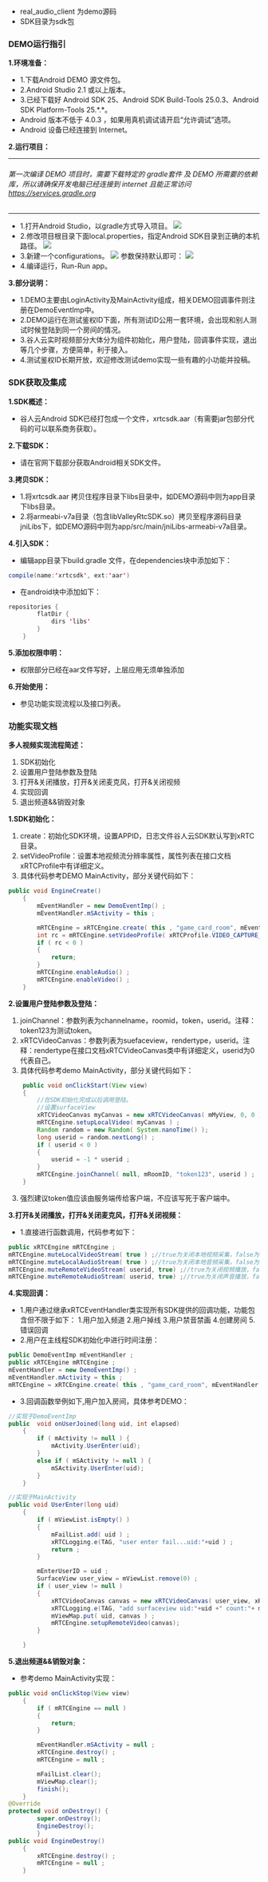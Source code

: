 
### 
- real_audio_client 为demo源码
- SDK目录为sdk包


### DEMO运行指引

**1.环境准备：** 
- 1.下载Android DEMO 源文件包。
- 2.Android Studio 2.1 或以上版本。
- 3.已经下载好 Android SDK 25、Android SDK Build-Tools 25.0.3、Android SDK Platform-Tools 25.\*.\*。
- Android 版本不低于 4.0.3 ，如果用真机调试请开启“允许调试”选项。
- Android 设备已经连接到 Internet。

**2.运行项目：** 

------------
###### 第一次编译 DEMO 项目时，需要下载特定的 gradle套件 及 DEMO 所需要的依赖库，所以请确保开发电脑已经连接到 internet 且能正常访问 https://services.gradle.org

------------
- 1.打开Android Studio，以gradle方式导入项目。
![](https://doc.valley.ren/images/2017-11-03/59fbeaac0673b.png)
- 2.修改项目根目录下面local.properties，指定Android SDK目录到正确的本机路径。
![](https://doc.valley.ren/images/2017-11-03/59fbea34e1bf9.png)
- 3.新建一个configurations。
![](https://doc.valley.ren/images/2017-11-03/59fbeb5a5ff58.png)
参数保持默认即可：
![](https://doc.valley.ren/images/2017-11-03/59fbeb9e72c80.png)
- 4.编译运行，Run-Run app。

**3.部分说明：**

- 1.DEMO主要由LoginActivity及MainActivity组成，相关DEMO回调事件则注册在DemoEventImp中。
- 2.DEMO运行在测试鉴权ID下面，所有测试ID公用一套环境，会出现和别人测试时候登陆到同一个房间的情况。
- 3.谷人云实时视频部分大体分为组件初始化，用户登陆，回调事件实现，退出等几个步骤，方便简单，利于接入。
- 4.测试鉴权ID长期开放，欢迎修改测试demo实现一些有趣的小功能并投稿。


### SDK获取及集成

**1.SDK概述：** 
- 谷人云Android SDK已经打包成一个文件，xrtcsdk.aar（有需要jar包部分代码的可以联系商务获取）。

**2.下载SDK：** 
- 请在官网下载部分获取Android相关SDK文件。
  
**3.拷贝SDK：**
- 1.将xrtcsdk.aar 拷贝住程序目录下libs目录中，如DEMO源码中则为app目录下libs目录。
- 2.将armeabi-v7a目录（包含libValleyRtcSDK.so）拷贝至程序源码目录jniLibs下，如DEMO源码中则为app/src/main/jniLibs-armeabi-v7a目录。

**4.引入SDK：**
- 编辑app目录下build.gradle 文件，在dependencies块中添加如下：
```java
compile(name:'xrtcsdk', ext:'aar')
```
- 在android块中添加如下：
```java
repositories {
        flatDir {
            dirs 'libs'
        }
    }
```

**5.添加权限申明：**
- 权限部分已经在aar文件写好，上层应用无须单独添加

**6.开始使用：**
- 参见功能实现流程以及接口列表。

### 功能实现文档
**多人视频实现流程简述：**
1. SDK初始化
2. 设置用户登陆参数及登陆
3. 打开&关闭播放，打开&关闭麦克风，打开&关闭视频
4. 实现回调
5. 退出频道&&销毁对象

**1.SDK初始化：** 
1. create：初始化SDK环境，设置APPID，日志文件谷人云SDK默认写到xRTC目录。
2. setVideoProfile：设置本地视频流分辨率属性，属性列表在接口文档xRTCProfile中有详细定义。
3. 具体代码参考DEMO MainActivity，部分关键代码如下：
```java
public void EngineCreate()
    {
        mEventHandler = new DemoEventImp() ;
        mEventHandler.mSActivity = this ;

        mRTCEngine = xRTCEngine.create( this , "game_card_room", mEventHandler ) ;
        int rc = mRTCEngine.setVideoProfile( xRTCProfile.VIDEO_CAPTURE_TYPE_16X9_160 , mSwap ) ;
        if ( rc < 0 )
        {
            return;
        }
        mRTCEngine.enableAudio() ;
        mRTCEngine.enableVideo() ;
    }
```

**2.设置用户登陆参数及登陆：**
1. joinChannel：参数列表为channelname，roomid，token，userid。注释：token123为测试token。
2. xRTCVideoCanvas：参数列表为suefaceview，rendertype，userid。注释：rendertype在接口文档xRTCVideoCanvas类中有详细定义，userid为0代表自己。
3. 具体代码参考demo MainActivity，部分关键代码如下：
```java
	public void onClickStart(View view)
    {
    	//在SDK初始化完成以后调用登陆。
    	//设置surfaceView
        xRTCVideoCanvas myCanvas = new xRTCVideoCanvas( mMyView, 0, 0 ) ;
        mRTCEngine.setupLocalVideo( myCanvas ) ;
        Random random = new Random( System.nanoTime() );
        long userid = random.nextLong() ;
        if ( userid < 0 )
        {
            userid = -1 * userid ;
        }
        mRTCEngine.joinChannel( null, mRoomID, "token123", userid ) ;
    }
```
3. 强烈建议token值应该由服务端传给客户端，不应该写死于客户端中。

**3.打开&关闭播放，打开&关闭麦克风，打开&关闭视频：**
- 1.直接进行函数调用，代码参考如下：

```java
public xRTCEngine mRTCEngine ;
mRTCEngine.muteLocalVideoStream( true ) ;//true为关闭本地视频采集，false为打开。
mRTCEngine.muteLocalAudioStream( true ) ;//true为关闭本地音频采集，false为打开。
mRTCEngine.muteRemoteVideoStream( userid, true) ;//true为关闭视频播放，false为打开，userid为0代表所有用户。
mRTCEngine.muteRemoteAudioStream( userid, true) ;//true为关闭声音播放，false为打开，userid为0代表所有用户。
```
**4.实现回调：**
- 1.用户通过继承xRTCEventHandler类实现所有SDK提供的回调功能，功能包含但不限于如下：
		1.用户加入频道
		2.用户掉线
		3.用户禁音禁画
		4.创建房间
		5.错误回调
- 2.用户在主线程SDK初始化中进行时间注册：
```java
public DemoEventImp mEventHandler ;
public xRTCEngine mRTCEngine ;
mEventHandler = new DemoEventImp() ;
mEventHandler.mActivity = this ;
mRTCEngine = xRTCEngine.create( this , "game_card_room", mEventHandler ) ;
```
- 3.回调函数举例如下,用户加入房间，具体参考DEMO：
```java
//实现于DemoEventImp
public  void onUserJoined(long uid, int elapsed)
    {
        if ( mActivity != null ) {
            mActivity.UserEnter(uid);
        }
        else if ( mSActivity != null ) {
            mSActivity.UserEnter(uid);
        }
    }
```
```java
//实现于MainActivity
public void UserEnter(long uid)
    {
        if ( mViewList.isEmpty() )
        {
            mFailList.add( uid ) ;
            xRTCLogging.e(TAG, "user enter fail...uid:"+uid ) ;
            return ;
        }

        mEnterUserID = uid ;
        SurfaceView user_view = mViewList.remove(0) ;
        if ( user_view != null )
        {
            xRTCVideoCanvas canvas = new xRTCVideoCanvas( user_view, xRTCVideoCanvas.RENDER_TYPE_CROP, uid ) ;
            xRTCLogging.e(TAG, "add surfaceview uid:"+uid +" count:"+ mFailList.size() ) ;
            mViewMap.put( uid, canvas ) ;
            mRTCEngine.setupRemoteVideo(canvas);
        }

    }
```

**5.退出频道&&销毁对象：**
- 参考demo MainActivity实现：
```java
public void onClickStop(View view)
    {
        if ( mRTCEngine == null )
        {
            return;
        }

        mEventHandler.mSActivity = null ;
        xRTCEngine.destroy() ;
        mRTCEngine = null ;

        mFailList.clear();
        mViewMap.clear();
        finish();
    }
@Override
protected void onDestroy() {
        super.onDestroy();
        EngineDestroy();
		}
public void EngineDestroy()
    {
        xRTCEngine.destroy() ;
        mRTCEngine = null ;
    }
```

